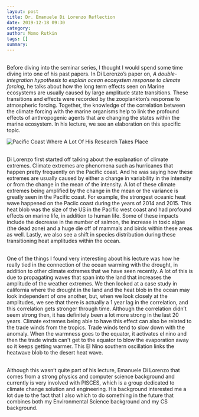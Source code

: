 ```yaml
---
layout: post
title: Dr. Emanuele Di Lorenzo Reflection 
date: 2019-12-18 09:30
category: 
author: Momo Rutkin 
tags: []
summary: 
---
```



<br> Before diving into the seminar series, I thought I would spend some time diving into one of his past papers. In Di Lorenzo’s paper on, <i>A double-integration hypothesis to explain ocean ecosystem response to climate forcing</i>, he talks  about how the long term effects seen on Marine ecosystems are usually caused by large amplitude state transitions. These transitions and effects were recorded by the zooplankton’s response to atmospheric forcing. Together, the knowledge of the correlation between the climate forcing with the marine organisms help to link
the profound effects of anthropogenic agents that are changing the states within the marine ecosystem. In his lecture, we see an elaboration on this specific topic. 

![Pacific Coast Where A Lot Of His Research Takes Place](https://cdn.britannica.com/97/94197-050-8225D2EE/coastline-Pacific-Ocean-California-Big-Sur.jpg)

<br> Di Lorenzo first started off talking about the explanation of climate extremes. Climate extremes are phenomena such as hurricanes that happen pretty frequently on the Pacific coast. And he was saying how these extremes are usually caused by either a change in variability in the intensity or from the change in the mean of the intensity. A lot of these climate extremes being amplified by the change in the mean or the variance is greatly seen in the Pacific coast.
For example, the strongest oceanic heat wave happened on the Paciic coast during the years of 2014 and 2015. This heat blob was the size of the US in the Pacific west coast and had profound effects on marine life, in addition to human life. Some of these impacts include the decrease in the number of salmon, the increase in toxic algae (the dead zone) and a huge die off of mammals and birds within these areas as well. Lastly, we also see a shift in species distribution during these transitioning heat amplitudes within the ocean. 

<br> One of the things I found very interesting about his lecture was how he really tied in the connection of the ocean warming with the drought, in addition to other climate extremes that we have seen recently. A lot of this is due to propagating waves that span into the land that increases the amplitude of the weather extremes. We then looked at a case study in california where the drought in the land and the heat blob in the ocean may look independent of one another, but, when we look closely at the amplitudes, we see that there is actually a 1 year lag in the correlation, and this correlation gets stronger through time. Although the correlation didn’t seem strong then, it has definitely been a lot more strong in the last 20 years. Climate extremes being able to have this effect can also be related to the trade winds from the tropics. Trade winds tend to slow down with the anomaly. When the warmness goes to the equator, it activates el nino and then the trade winds can't get to the equator to blow the evaporation away so it keeps getting warmer. This El Nino southern oscillation links the heatwave blob to the desert heat wave. 

<br> Although this wasn’t quite part of his lecture, Emanuele Di Lorenzo that comes from a strong physics and computer science background and currently is very involved with PISCES, which is a group dedicated to climate change solution and engineering. His background interested me a lot due to the fact that I also which to do something in the future that combines both my Environmental Science background and my CS background.